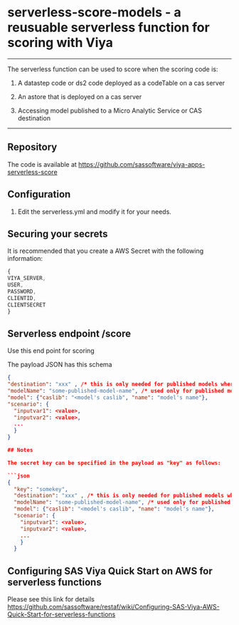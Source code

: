 # serverless-score-models - a reusuable serverless function for scoring with Viya

---
The serverless function can be used to score when the scoring code is:

1. A datastep code or ds2 code deployed as a codeTable on a cas server

2. An astore that is deployed on a cas server

3. Accessing model published to a Micro Analytic Service or CAS destination

---

## Repository

The code is available at <https://github.com/sassoftware/viya-apps-serverless-score>

## Configuration

1. Edit the serverless.yml and modify it for your needs.

## Securing your secrets

It is recommended that you create a AWS Secret with the following information:

```js
{
VIYA_SERVER,
USER,
PASSWORD,
CLIENTID,
CLIENTSECRET
}
```

## Serverless endpoint /score

Use this end point for scoring

The payload JSON has this schema

```json
{
"destination": "xxx" , /* this is only needed for published models where xxx is either MAS or CAS*/
"modelName": "some-published-model-name", /* used only for published models */
"model": {"caslib": "<model's caslib", "name": "model's name"},
"scenario": {
  "inputvar1": <value>,
  "inputvar2": <value>,
  ...
  }
}

## Notes

The secret key can be specified in the payload as "key" as follows:

```json
{
  "key": "somekey",
  "destination": "xxx" , /* this is only needed for published models where xxx is either MAS or CAS*/
  "modelName": "some-published-model-name", /* used only for published models */
  "model": {"caslib": "<model's caslib", "name": "model's name"},
  "scenario": {
    "inputvar1": <value>,
    "inputvar2": <value>,
    ...
    }
  }
```

## Configuring SAS Viya Quick Start on AWS for serverless functions

Please see this link for details <https://github.com/sassoftware/restaf/wiki/Configuring-SAS-Viya-AWS-Quick-Start-for-serverless-functions>
